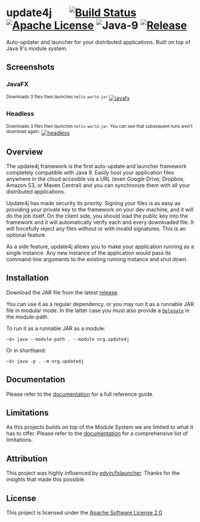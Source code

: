 # update4j &nbsp; &nbsp; &nbsp; [![Build Status](https://travis-ci.org/update4j/update4j.svg?branch=master)](https://travis-ci.org/update4j/update4j)   [![Apache License](https://img.shields.io/badge/license-Apache%20License%202.0-blue.svg)](http://www.apache.org/licenses/LICENSE-2.0)   ![Java-9](https://img.shields.io/badge/java-9%2B-orange.svg)   [![Release](https://img.shields.io/badge/release-v1.0--beta-yellow.svg)](https://github.com/update4j/update4j/releases/tag/v1.0-beta)

Auto-updater and launcher for your distributed applications. Built on top of Java 9's module system.





## Screenshots

### JavaFX

<sup>Downloads 3 files then launches `hello-world.jar`</sup>
[![javafx][1]][1]

### Headless
<sup>Downloads 3 files then launches `hello-world.jar`. You can see that subsequent runs won't download again.</sup>
[![headless][2]][2]


## Overview

The update4j framework is the first auto-update and launcher framework completely compatible with Java 9. Easily host your application
files anywhere in the cloud accesible via a URL (even Google Drive, Dropbox, Amazon S3, or Maven Central)
and you can synchronize them with all your distributed applications.

Update4j has made security its priority. Signing your files is as easy as providing your private key to the framework on your dev machine,
and it will do the job itself. On the client side, you should load the public key into the framework and it will automatically verify 
each and every downloaded file. It will forcefully reject any files without or with invalid signatures. This is an optional feature.

As a side feature, update4j allows you to make your application running as a single instance. Any new instance of
the application would pass its command-line arguments to the existing running instance and shut down.

## Installation

Download the JAR file from the latest [release](https://github.com/update4j/update4j/releases).

You can use it as a regular dependency, or you may run it as a runnable JAR file in modular mode. In the latter case you must also provide a [`Delegate`](https://github.com/update4j/update4j/wiki/Documentation#handlers) in the module-path.

To run it as a runnable JAR as a module:

```batchfile
~$> java --module-path . --module org.update4j
```

Or in shorthand:

```batchfile
~$> java -p . -m org.update4j
```
  
## Documentation

Please refer to the [documentation](https://github.com/update4j/update4j/wiki/Documentation) for a full reference guide.

## Limitations

As this projects builds on top of the Module System we are limited to what it has to offer. Please refer to the [documentation](https://github.com/update4j/update4j/wiki/Documentation#limitations) for a comprehensive list of limitations.

## Attribution

This project was highly influenced by [edvin/fxlauncher](https://github.com/edvin/fxlauncher/). Thanks for the insights
that made this possible.

## License

This project is licensed under the [Apache Software License 2.0](http://www.apache.org/licenses/LICENSE-2.0)


  [1]: https://i.stack.imgur.com/bi9gL.gif
  [2]: https://i.stack.imgur.com/ca9rT.gif
